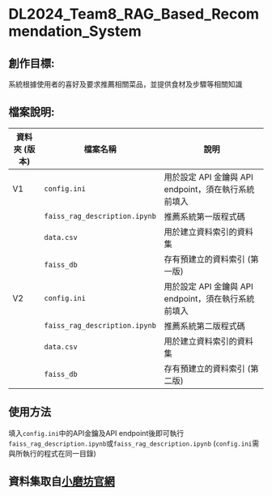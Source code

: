 # DL2024_Team8_RAG_Based_Recommendation_System

## 創作目標:
系統根據使用者的喜好及要求推薦相關菜品，並提供食材及步驟等相關知識

## 檔案說明:
| 資料夾 (版本) | 檔案名稱                  | 說明                                       |
|------|---------------------------|--------------------------------------------|
| V1   | `config.ini`              | 用於設定 API 金鑰與 API endpoint，須在執行系統前填入 |
|      | `faiss_rag_description.ipynb` | 推薦系統第一版程式碼                       |
|      | `data.csv`               | 用於建立資料索引的資料集                   |
|      |`faiss_db`                | 存有預建立的資料索引 (第一版)|
| V2   | `config.ini`              | 用於設定 API 金鑰與 API endpoint，須在執行系統前填入 |
|      | `faiss_rag_description.ipynb` | 推薦系統第二版程式碼                       |
|      | `data.csv`               | 用於建立資料索引的資料集                   |
|      |`faiss_db`                | 存有預建立的資料索引 (第二版)|

## 使用方法
填入`config.ini`中的API金鑰及API endpoint後即可執行`faiss_rag_description.ipynb`或`faiss_rag_description.ipynb` 
(`config.ini`需與所執行的程式在同一目錄)

## 資料集取自[小磨坊官網](<https://www.tomax.com.tw/>)
